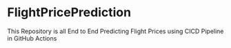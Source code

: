 # FlightPricePrediction
This Repository is all End to End Predicting Flight Prices using CICD Pipeline in GitHub Actions
